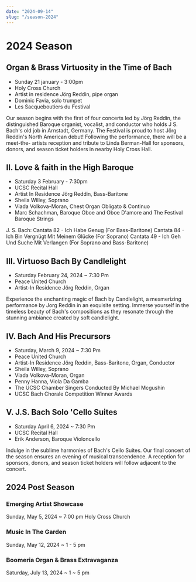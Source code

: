 ```yaml
---
date: "2024-09-14"
slug: "/season-2024"
---
```


# 2024 Season

## Organ & Brass Virtuosity in the Time of Bach

* Sunday 21 january - 3:00pm
* Holy Cross Church
* Artist in residence Jörg Reddin, pipe organ
* Dominic Favia, solo trumpet
* Les Sacqueboutiers du Festival

Our season begins with the first of four concerts led by Jörg
Reddin, the distinguished Baroque organist, vocalist, and
conductor who holds J S. Bach's old job in Arnstadt, Germany.
The Festival is proud to host Jörg Reddin's North American
debut! Following the performance, there will be a meet-the-
artists reception and tribute to Linda Berman-Hall for sponsors,
donors, and season ticket holders in nearby Holy Cross Hall.

## II. Love & faith in the High Baroque

* Saturday 3 February - 7:30pm
* UCSC Recital Hall
* Artist In Residence Jörg Reddin, Bass-Baritone
* Sheila Willey, Soprano
* Vlada Volkova-Moran, Chest Organ Obligato & Continuo
* Marc Schachman, Baroque Oboe and Oboe D'amore and The Festival Baroque Strings

J. S. Bach:
Cantata 82 - Ich Habe Genug (For Bass-Baritone)
Cantata 84 - Ich Bin Vergnügt Mit Meinem Glücke (For Soprano)
Cantata 49 - Ich Geh Und Suche Mit Verlangen (For Soprano and Bass-Baritone)

## III. Virtuoso Bach By Candlelight
* Saturday February 24, 2024 ~ 7:30 Pm
* Peace United Church
* Artist-In Residence Jörg Reddin, Organ

Experience the enchanting magic of Bach by
Candlelight, a mesmerizing performance by Jorg
Reddin in an exquisite setting. Immerse yourself in
the timeless beauty of Bach's compositions as they
resonate through the stunning ambiance created by
soft candlelight.

## IV. Bach And His Precursors

* Saturday, March 9, 2024 ~ 7:30 Pm
* Peace United Church
* Artist-In Residence Jörg Reddin, Bass-Baritone, Organ, Conductor
* Sheila Willey, Soprano
* Vlada Volkova-Moran, Organ
* Penny Hanna, Viola Da Gamba
* The UCSC Chamber Singers Conducted By Michael Mcgushin
* UCSC Bach Chorale Competition Winner Awards

## V. J.S. Bach Solo 'Cello Suites

* Saturday April 6, 2024 ~ 7:30 Pm
* UCSC Recital Hall
* Erik Anderson, Baroque Violoncello

Indulge in the sublime harmonies of Bach's Cello Suites.
Our final concert of the season ensures an evening of musical
transcendence. A reception for sponsors, donors, and season
ticket holders will follow adjacent to the concert.

## 2024 Post Season

### Emerging Artist Showcase

Sunday, May 5, 2024 ~ 7:00 pm
Holy Cross Church

### Music In The Garden

Sunday, May 12, 2024 ~ 1 - 5 pm

### Boomeria Organ & Brass Extravaganza

Saturday, July 13, 2024 ~ 1 ~ 5 pm
